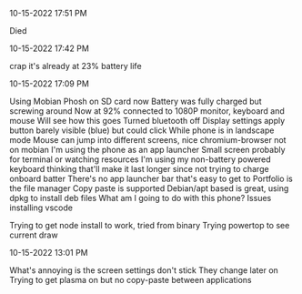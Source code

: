 10-15-2022 17:51 PM

Died

10-15-2022 17:42 PM

crap it's already at 23% battery life

10-15-2022 17:09 PM

Using Mobian Phosh on SD card now
Battery was fully charged but screwing around
Now at 92% connected to 1080P monitor, keyboard and mouse
Will see how this goes
Turned bluetooth off
Display settings apply button barely visible (blue) but could click
While phone is in landscape mode
Mouse can jump into different screens, nice
chromium-browser not on mobian
I'm using the phone as an app launcher
Small screen probably for terminal or watching resources
I'm using my non-battery powered keyboard thinking that'll make it last longer since not trying to charge onboard batter
There's no app launcher bar that's easy to get to
Portfolio is the file manager
Copy paste is supported
Debian/apt based is great, using dpkg to install deb files
What am I going to do with this phone?
Issues installing vscode


Trying to get node install to work, tried from binary
Trying powertop to see current draw

10-15-2022 13:01 PM

What's annoying is the screen settings don't stick
They change later on
Trying to get plasma on but no copy-paste between applications